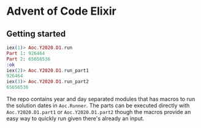 # Advent of Code Elixir

## Getting started

```elixir
iex(1)> Aoc.Y2020.D1.run
Part 1: 926464
Part 2: 65656536
:ok
iex(2)> Aoc.Y2020.D1.run_part1
926464
iex(3)> Aoc.Y2020.D1.run_part2
65656536
```

The repo contains year and day separated modules that has macros to run the solution
dates in `Aoc.Runner`. The parts can be executed directly with `Aoc.Y2020.D1.part1`
or `Aoc.Y2020.D1.part2` though the macros provide an easy way to quickly run given there's
already an input.
